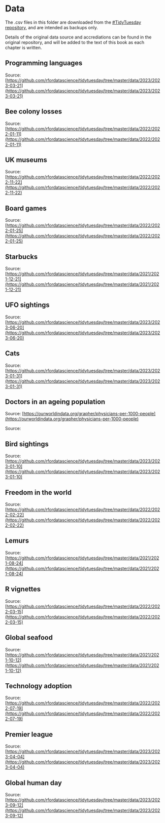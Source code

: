 # Data

The .csv files in this folder are downloaded from the [#TidyTuesday repository](https://github.com/rfordatascience/tidytuesday/tree/master), and are intended as backups only. 

Details of the original data source and accrediations can be found in the original repository, and will be added to the text of this book as each chapter is written.

## Programming languages

Source: [https://github.com/rfordatascience/tidytuesday/tree/master/data/2023/2023-03-21](https://github.com/rfordatascience/tidytuesday/tree/master/data/2023/2023-03-21)

## Bee colony losses

Source: [https://github.com/rfordatascience/tidytuesday/tree/master/data/2022/2022-01-11](https://github.com/rfordatascience/tidytuesday/tree/master/data/2022/2022-01-11)

## UK museums

Source: [https://github.com/rfordatascience/tidytuesday/tree/master/data/2022/2022-11-22](https://github.com/rfordatascience/tidytuesday/tree/master/data/2022/2022-11-22)

## Board games

Source: [https://github.com/rfordatascience/tidytuesday/tree/master/data/2022/2022-01-25](https://github.com/rfordatascience/tidytuesday/tree/master/data/2022/2022-01-25)

## Starbucks

Source: [https://github.com/rfordatascience/tidytuesday/tree/master/data/2021/2021-12-21](https://github.com/rfordatascience/tidytuesday/tree/master/data/2021/2021-12-21)

## UFO sightings

Source: [https://github.com/rfordatascience/tidytuesday/tree/master/data/2023/2023-06-20](https://github.com/rfordatascience/tidytuesday/tree/master/data/2023/2023-06-20)

## Cats

Source: [https://github.com/rfordatascience/tidytuesday/tree/master/data/2023/2023-01-31](https://github.com/rfordatascience/tidytuesday/tree/master/data/2023/2023-01-31)

## Doctors in an ageing population

Source: [https://ourworldindata.org/grapher/physicians-per-1000-people](https://ourworldindata.org/grapher/physicians-per-1000-people)

Source: []()

## Bird sightings

Source: [https://github.com/rfordatascience/tidytuesday/tree/master/data/2023/2023-01-10](https://github.com/rfordatascience/tidytuesday/tree/master/data/2023/2023-01-10)

## Freedom in the world

Source: [https://github.com/rfordatascience/tidytuesday/tree/master/data/2022/2022-02-22](https://github.com/rfordatascience/tidytuesday/tree/master/data/2022/2022-02-22)

## Lemurs

Source: [https://github.com/rfordatascience/tidytuesday/tree/master/data/2021/2021-08-24](https://github.com/rfordatascience/tidytuesday/tree/master/data/2021/2021-08-24)


## R vignettes

Source: [https://github.com/rfordatascience/tidytuesday/tree/master/data/2022/2022-03-15](https://github.com/rfordatascience/tidytuesday/tree/master/data/2022/2022-03-15)

## Global seafood

Source: [https://github.com/rfordatascience/tidytuesday/tree/master/data/2021/2021-10-12](https://github.com/rfordatascience/tidytuesday/tree/master/data/2021/2021-10-12)

## Technology adoption

Source: [https://github.com/rfordatascience/tidytuesday/tree/master/data/2022/2022-07-19](https://github.com/rfordatascience/tidytuesday/tree/master/data/2022/2022-07-19)

## Premier league

Source: [https://github.com/rfordatascience/tidytuesday/tree/master/data/2023/2023-04-04](https://github.com/rfordatascience/tidytuesday/tree/master/data/2023/2023-04-04)

## Global human day

Source: [https://github.com/rfordatascience/tidytuesday/tree/master/data/2023/2023-09-12](https://github.com/rfordatascience/tidytuesday/tree/master/data/2023/2023-09-12)
